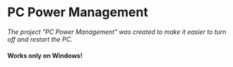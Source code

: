 # PC Power Management
*The project "PC Power Management" was created to make it easier to turn off and restart the PC.*
#### **Works only on Windows!**
